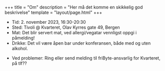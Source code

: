 +++
title = "Om"
description = "Her må det komme en skikkelig god beskrivelse"
template = "layout/page.html"
+++

- Tid: 2. november 2023, 16:30-20:30
- Sted: Tivoli @ Kvarteret, Olav Kyrres gate 49, Bergen
- Mat: Det blir servert mat, ved allergi/vegatar vennligst oppgi i påmelding!
- Drikke: Det vil være åpen bar under konferansen, både med og uten alkohol.
<!-- TODO: Noen må legge til faktiske kontaktopplysinger her -->
- Ved problemer: Ring eller send melding til friByte-ansvarlig for Kvarteret, på
  tlf??
